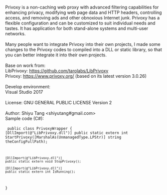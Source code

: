 Privoxy is a non-caching web proxy with advanced filtering capabilities for enhancing privacy, modifying web page data and HTTP headers, controlling access, and removing ads and other obnoxious Internet junk. Privoxy has a flexible configuration and can be customized to suit individual needs and tastes. It has application for both stand-alone systems and multi-user networks.<br/>
<br/>
Many people want to integrate Privoxy into their own projects, I made some changes to the Privoxy codes to compiled into a DLL or static library, so that you can better integrate it into their own projects.<br/>
<br/>
Base on work from:
<br/>
LibPrivoxy: https://github.com/tarolabs/LibPrivoxy
<br/>
Privoxy: https://www.privoxy.org/ (based on its latest version 3.0.26)
<br/>
<br/>
Develop environment:<br/>
Visual Studio 2017<br/>
<br/>
License: GNU GENERAL PUBLIC LICENSE Version 2
<br/>
<br/>
Author: Shiyu Tang <shiyutang#gmail.com>
<br/>
Sample code (C#):
<br/>
<br/>
<code>
public class PrivoxyWrapper
{
    [DllImport(@"LibPrivoxy.dll")]
    public static extern int StartPrivoxy([MarshalAs(UnmanagedType.LPStr)] string theConfigFullPath);

    [DllImport(@"LibPrivoxy.dll")]
    public static extern void StopPrivoxy();

	[DllImport(@"LibPrivoxy.dll")]
    public static extern int IsRunning();
}
</code>